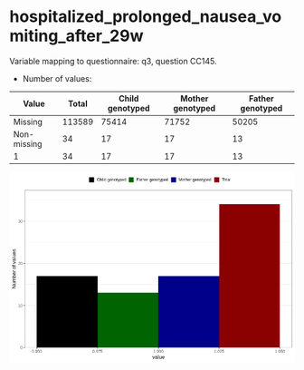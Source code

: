 # hospitalized_prolonged_nausea_vomiting_after_29w
Variable mapping to questionnaire: q3, question CC145.
- Number of values:

| Value | Total | Child genotyped | Mother genotyped | Father genotyped |
| ----- | ----- | --------------- | ---------------- | ---------------- |
| Missing | 113589 | 75414 | 71752 | 50205 |
| Non-missing | 34 | 17 | 17 | 13 |
| 1 | 34 | 17 | 17 | 13 |



![](hospitalized_prolonged_nausea_vomiting_after_29w_n.png)



